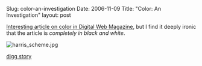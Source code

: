 Slug: color-an-investigation
Date: 2006-11-09
Title: "Color: An Investigation"
layout: post

[Interesting article on color in Digital Web Magazine](http://www.digital-web.com/articles/color_an_investigation/), but I find it deeply ironic that the article is *completely in black and white*.

<img alt="harris_scheme.jpg" class="at-xid-6a010534988cd3970b0120a5b36370970c" id="image2395" src="https://steveivy.typepad.com/.a/6a010534988cd3970b0120a5b36370970c-pi" />

[digg story](http://digg.com/design/Color_An_Investigation)
